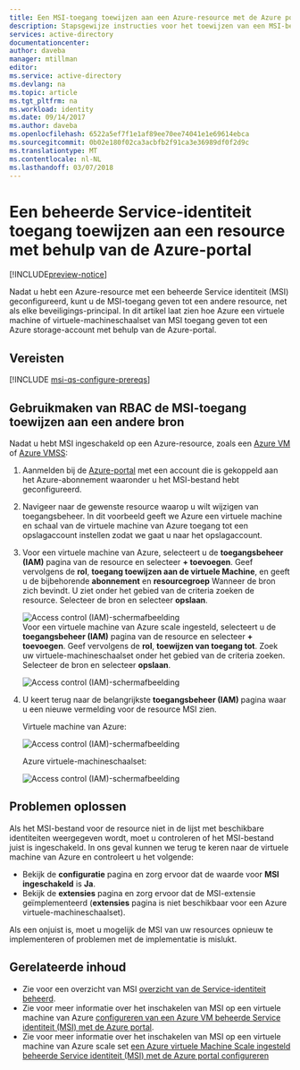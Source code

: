```yaml
---
title: Een MSI-toegang toewijzen aan een Azure-resource met de Azure portal
description: Stapsgewijze instructies voor het toewijzen van een MSI-bestand op een toegang tot bronnen naar een andere bron met behulp van de Azure-portal.
services: active-directory
documentationcenter: 
author: daveba
manager: mtillman
editor: 
ms.service: active-directory
ms.devlang: na
ms.topic: article
ms.tgt_pltfrm: na
ms.workload: identity
ms.date: 09/14/2017
ms.author: daveba
ms.openlocfilehash: 6522a5ef7f1e1af89ee70ee74041e1e69614ebca
ms.sourcegitcommit: 0b02e180f02ca3acbfb2f91ca3e36989df0f2d9c
ms.translationtype: MT
ms.contentlocale: nl-NL
ms.lasthandoff: 03/07/2018
---
```

# <a name="assign-a-managed-service-identity-access-to-a-resource-by-using-the-azure-portal"></a>Een beheerde Service-identiteit toegang toewijzen aan een resource met behulp van de Azure-portal

[!INCLUDE[preview-notice](../../includes/active-directory-msi-preview-notice.md)]

Nadat u hebt een Azure-resource met een beheerde Service identiteit (MSI) geconfigureerd, kunt u de MSI-toegang geven tot een andere resource, net als elke beveiligings-principal. In dit artikel laat zien hoe Azure een virtuele machine of virtuele-machineschaalset van MSI toegang geven tot een Azure storage-account met behulp van de Azure-portal.

## <a name="prerequisites"></a>Vereisten

[!INCLUDE [msi-qs-configure-prereqs](../../includes/active-directory-msi-qs-configure-prereqs.md)]

## <a name="use-rbac-to-assign-the-msi-access-to-another-resource"></a>Gebruikmaken van RBAC de MSI-toegang toewijzen aan een andere bron

Nadat u hebt MSI ingeschakeld op een Azure-resource, zoals een [Azure VM](msi-qs-configure-portal-windows-vm.md) of [Azure VMSS](msi-qs-configure-portal-windows-vmss.md):

1. Aanmelden bij de [Azure-portal](https://portal.azure.com) met een account die is gekoppeld aan het Azure-abonnement waaronder u het MSI-bestand hebt geconfigureerd.

2. Navigeer naar de gewenste resource waarop u wilt wijzigen van toegangsbeheer. In dit voorbeeld geeft we Azure een virtuele machine en schaal van de virtuele machine van Azure toegang tot een opslagaccount instellen zodat we gaat u naar het opslagaccount.

3. Voor een virtuele machine van Azure, selecteert u de **toegangsbeheer (IAM)** pagina van de resource en selecteer **+ toevoegen**. Geef vervolgens de **rol**, **toegang toewijzen aan de virtuele Machine**, en geeft u de bijbehorende **abonnement** en **resourcegroep** Wanneer de bron zich bevindt. U ziet onder het gebied van de criteria zoeken de resource. Selecteer de bron en selecteer **opslaan**. 

   ![Access control (IAM)-schermafbeelding](./media/msi-howto-assign-access-portal/assign-access-control-iam-blade-before.png)  
   Voor een virtuele machine van Azure scale ingesteld, selecteert u de **toegangsbeheer (IAM)** pagina van de resource en selecteer **+ toevoegen**. Geef vervolgens de **rol**, **toewijzen van toegang tot**. Zoek uw virtuele-machineschaalset onder het gebied van de criteria zoeken. Selecteer de bron en selecteer **opslaan**.
   
   ![Access control (IAM)-schermafbeelding](./media/msi-howto-assign-access-vmss-portal/assign-access-control-vmss-iam-blade-before.png)  

4. U keert terug naar de belangrijkste **toegangsbeheer (IAM)** pagina waar u een nieuwe vermelding voor de resource MSI zien.

    Virtuele machine van Azure:

   ![Access control (IAM)-schermafbeelding](./media/msi-howto-assign-access-portal/assign-access-control-iam-blade-after.png)

    Azure virtuele-machineschaalset:

    ![Access control (IAM)-schermafbeelding](./media/msi-howto-assign-access-vmss-portal/assign-access-control-vmss-iam-blade-after.png)

## <a name="troubleshooting"></a>Problemen oplossen

Als het MSI-bestand voor de resource niet in de lijst met beschikbare identiteiten weergegeven wordt, moet u controleren of het MSI-bestand juist is ingeschakeld. In ons geval kunnen we terug te keren naar de virtuele machine van Azure en controleert u het volgende:

- Bekijk de **configuratie** pagina en zorg ervoor dat de waarde voor **MSI ingeschakeld** is **Ja**.
- Bekijk de **extensies** pagina en zorg ervoor dat de MSI-extensie geïmplementeerd (**extensies** pagina is niet beschikbaar voor een Azure virtuele-machineschaalset).

Als een onjuist is, moet u mogelijk de MSI van uw resources opnieuw te implementeren of problemen met de implementatie is mislukt.

## <a name="related-content"></a>Gerelateerde inhoud

- Zie voor een overzicht van MSI [overzicht van de Service-identiteit beheerd](msi-overview.md).
- Zie voor meer informatie over het inschakelen van MSI op een virtuele machine van Azure [configureren van een Azure VM beheerde Service identiteit (MSI) met de Azure portal](msi-qs-configure-portal-windows-vm.md).
- Zie voor meer informatie over het inschakelen van MSI op een virtuele machine van Azure scale set [een Azure virtuele Machine Scale ingesteld beheerde Service identiteit (MSI) met de Azure portal configureren](msi-qs-configure-portal-windows-vmss.md)


